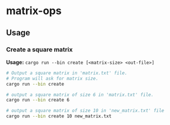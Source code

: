 # matrix-ops

## Usage

### Create a square matrix

**Usage:** `cargo run --bin create [<matrix-size> <out-file>]`

```sh
# Output a square matrix in 'matrix.txt' file.
# Program will ask for matrix size.
cargo run --bin create

# output a square matrix of size 6 in 'matrix.txt' file.
cargo run --bin create 6

# output a square matrix of size 10 in 'new_matrix.txt' file
cargo run --bin create 10 new_matrix.txt
```

